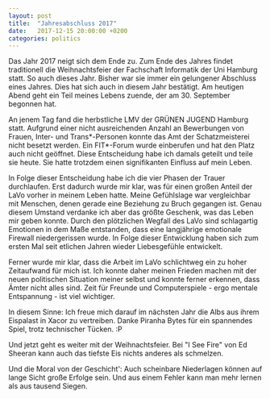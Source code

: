 ```yaml
---
layout: post
title:  "Jahresabschluss 2017"
date:   2017-12-15 20:00:00 +0200
categories: politics
---
```


Das Jahr 2017 neigt sich dem Ende zu. Zum Ende des Jahres findet
traditionell die Weihnachtsfeier der Fachschaft Informatik der Uni Hamburg
statt. So auch dieses Jahr. Bisher war sie immer ein gelungener Abschluss
eines Jahres. Dies hat sich auch in diesem Jahr bestätigt. Am heutigen Abend
geht ein Teil meines Lebens zuende, der am 30. September begonnen hat.

An jenem Tag fand die herbstliche LMV der GRÜNEN JUGEND Hamburg statt. Aufgrund
einer nicht ausreichenden Anzahl an Bewerbungen von Frauen, Inter- und 
Trans\*-Personen konnte das Amt der Schatzmeisterei nicht besetzt werden. Ein
FIT\*-Forum wurde einberufen und hat den Platz auch nicht geöffnet. Diese Entscheidung
habe ich damals geteilt und teile sie heute. Sie hatte trotzdem einen signifikanten
Einfluss auf mein Leben.

In Folge dieser Entscheidung habe ich die vier Phasen der Trauer durchlaufen.
Erst dadurch wurde mir klar, was für einen großen Anteil der LaVo vorher
in meinem Leben hatte. Meine Gefühlslage war vergleichbar mit Menschen, denen
gerade eine Beziehung zu Bruch gegangen ist. Genau diesem Umstand verdanke ich
aber das größte Geschenk, was das Leben mir geben konnte. Durch den plötzlichen
Wegfall des LaVo sind schlagartig Emotionen in dem Maße entstanden, dass eine
langjährige emotionale Firewall niedergerissen wurde. In Folge dieser Entwicklung
haben sich zum ersten Mal seit etlichen Jahren wieder Liebesgefühle entwickelt.

Ferner wurde mir klar, dass die Arbeit im LaVo schlichtweg ein zu hoher Zeitaufwand
für mich ist. Ich konnte daher meinen Frieden machen mit der neuen politischen
Situation meiner selbst und konnte ferner erkennen, dass Ämter nicht alles sind.
Zeit für Freunde und Computerspiele - ergo mentale Entspannung - ist viel wichtiger.

In diesem Sinne: Ich freue mich darauf im nächsten Jahr die Albs aus ihrem 
Eispalast in Xacor zu vertreiben. Danke Piranha Bytes für ein spannendes
Spiel, trotz technischer Tücken. :P

Und jetzt geht es weiter mit der Weihnachtsfeier. Bei "I See Fire" von Ed
Sheeran kann auch das tiefste Eis nichts anderes als schmelzen.

Und die Moral von der Geschicht': Auch scheinbare Niederlagen können auf lange
Sicht große Erfolge sein. Und aus einem Fehler kann man mehr lernen als aus
tausend Siegen.
